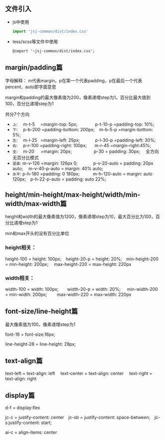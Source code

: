 ## 文件引入

- js中使用
  ````js static
  import 'jsj-common/dist/index.css'
  ````
- less/scss等文件中使用
  ````less static
  @import '~jsj-common/dist/index.css';
  ````

## margin/padding篇
字母解释： m代表margin，p在第一个代表padding，p在最后一个代表percent，auto即字面意思

margin和padding的最大像素值为200，像素递增step为1，百分比最大值到100，百分比递增step为1

共分7个方向
- `上`:&ensp;&ensp;  m-t-5&ensp;&ensp; =margin-top: 5px; &ensp;&ensp;&ensp;&ensp;&ensp;&ensp;&ensp; p-t-10-p  =padding-top: 10%;
- `下`:&ensp;&ensp;  p-b-200    =padding-bottom: 200px; &ensp; m-b-5-p   =margin-bottom: 5%;
- `左`:&ensp;&ensp;  m-l-25 &ensp;=margin-left: 25px;&ensp;&ensp;&ensp;&ensp;&ensp;&ensp;&ensp;p-l-30-p  =padding-left: 30%;
- `右`:&ensp;&ensp;  p-r-100     =padding-right: 100px; &ensp;&ensp;&ensp;m-r-45 =margin-right:45%;
- `全`:&ensp;&ensp;  m-20&ensp;&ensp;&ensp;=margin: 20px;   &ensp;&ensp; &ensp;&ensp;&ensp;&ensp;&ensp;&ensp;&ensp;p-30  = padding: 30px;  &ensp;&ensp;全方向无百分比模式
- `竖直`: m-v-126  =margin: 126px 0;  &ensp;&ensp;  &ensp;&ensp;&ensp;&ensp;p-v-20-auto = padding: 20px auto; &ensp;&ensp;m-v-40-p-auto = margin: 40% auto;
- `水平`: p-h-180  =padding: 0 180px; &ensp;&ensp;&ensp;&ensp;&ensp;  m-h-120-auto = margin: auto 120px;&ensp;&ensp;p-h-22-p-auto = padding: auto 22%;


## height/min-height/max-height/width/min-width/max-width篇
height和width的最大像素值为1200，像素递增step为10，最大百分比为100，百分比递增step为1

min和max开头的没有百分比单位

### height相关：
height-100  = height: 100px;&ensp;&ensp;height-20-p = height: 20%;&ensp;&ensp;min-height-200 = min-height: 200px; &ensp;&ensp;max-height-220 = max-height: 220px

### width相关：
width-100  = width: 100px;&ensp;&ensp;&ensp;&ensp;width-20-p = width: 20%;&ensp;&ensp;&ensp;min-width-200 = min-width: 200px; &ensp;&ensp;&ensp;&ensp;max-width-220 = max-width: 220px

## font-size/line-height篇
最大像素值为100，像素递增step为1

font-16   = font-size:16px;

line-height-28  = line-height: 28px;

## text-align篇
text-left  = text-align: left   &ensp;&ensp;text-center = text-align: center  &ensp;&ensp;text-right = text-align: right

## display篇
d-f = display:flex&ensp;&ensp;

jc-c = justify-content: center&ensp;&ensp;jc-sb = justify-content: space-between;&ensp;&ensp;jc-s:justify-content: start;

ai-c = align-items: center